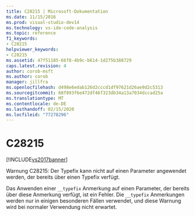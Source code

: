 ```yaml
---
title: C28215 | Microsoft-Dokumentation
ms.date: 11/15/2016
ms.prod: visual-studio-dev14
ms.technology: vs-ide-code-analysis
ms.topic: reference
f1_keywords:
- C28215
helpviewer_keywords:
- C28215
ms.assetid: 47f51185-66f8-4b9c-b614-1d275b388729
caps.latest.revision: 4
author: corob-msft
ms.author: corob
manager: jillfra
ms.openlocfilehash: d498e6edab126d2cccd1df97621d26ae9d2c5313
ms.sourcegitcommit: 68f893f6e472df46f323db34a13a7034dccad25a
ms.translationtype: MT
ms.contentlocale: de-DE
ms.lasthandoff: 02/15/2020
ms.locfileid: "77278296"
---
```

# <a name="c28215"></a>C28215
[!INCLUDE[vs2017banner](../includes/vs2017banner.md)]

Warnung C28215: Der Typefix kann nicht auf einen Parameter angewendet werden, der bereits über einen Typefix verfügt.  
  
 Das Anwenden einer `__typefix` Anmerkung auf einen Parameter, der bereits über diese Anmerkung verfügt, ist ein Fehler. Die `__typefix` Anmerkungen werden nur in einigen besonderen Fällen verwendet, und diese Warnung wird bei normaler Verwendung nicht erwartet.
